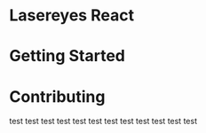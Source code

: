 # Lasereyes React

# Getting Started

# Contributing


test
test
test
test
test
test
test
test
test
test
test
test
